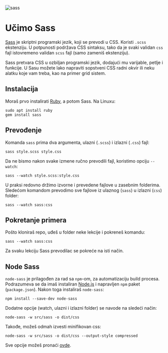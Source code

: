 ![sass](https://upload.wikimedia.org/wikipedia/commons/thumb/9/96/Sass_Logo_Color.svg/320px-Sass_Logo_Color.svg.png)

# Učimo Sass

[Sass](http://sass-lang.com/) je skriptni programski jezik, koji se prevodi u CSS. Koristi `.scss` ekstenziju. U potpunosti podržava CSS sintaksu, tako da je svaki validan `css` fajl istovremeno validan `scss` fajl (samo zameniš ekstenziju).

Sass pretvara CSS u ozbiljan programski jezik, dodajući mu varijable, petlje i funkcije. U Sasu možete lako napraviti sopstveni CSS radni okvir ili neku alatku koje vam treba, kao na primer grid sistem.

## Instalacija

Moraš prvo instalirati [Ruby](https://www.ruby-lang.org/en/), a potom Sass. Na Linuxu:

```
sudo apt install ruby
gem install sass
```

## Prevođenje

Komanda `sass` prima dva argumenta, ulazni (`.scss`) i izlazni (`.css`) fajl:

```
sass style.scss style.css
```

Da ne bismo nakon svake izmene ručno prevodili fajl, koristimo opciju `--watch`:

```
sass --watch style.scss:style.css
```

U praksi redovno držimo izvorne i prevedene fajlove u zasebnim folderima. Sledećom komandom prevodimo sve fajlove iz ulaznog (`sass`) u izlazni (`css`) folder:

```
sass --watch sass:css
```

## Pokretanje primera

Pošto kloniraš repo, uđeš u folder neke lekcije i pokreneš komandu:

```
sass --watch sass:css
```

Za svaku lekciju Sass prevodilac se pokreće na isti način.

## Node Sass

`node-sass` je prilagođen za rad sa `npm`-om, za automatizaciju build procesa. Podrazumeva se da imaš instaliran [Node.js](https://nodejs.org) i napravljen `npm` paket (`package.json`). Nakon toga instaliraš `node-sass`:
```
npm install --save-dev node-sass
```

Dodatne opcije (watch, ulazni i izlazni folder) se navode na sledeći način:
```
node-sass -w src/sass -o dist/css
```

Takođe, možeš odmah izvesti minifikovan css:
```
node-sass -w src/sass -o dist/css --output-style compressed
```

Sve opcije možeš pronaći [ovde](https://github.com/sass/node-sass#command-line-interface).
